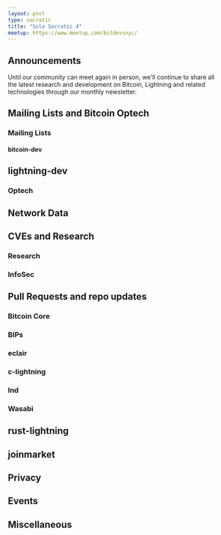 ```yaml
---
layout: post
type: socratic
title: "Solo Socratic 4"
meetup: https://www.meetup.com/bitdevsnyc/
---
```


## Announcements

Until our community can meet again in person, we'll continue to share all the
latest research and development on Bitcoin, Lightning and related technologies
through our monthly newsletter.

## Mailing Lists and Bitcoin Optech

### Mailing Lists

#### bitcoin-dev

## lightning-dev

### Optech

## Network Data

## CVEs and Research

### Research

### InfoSec

## Pull Requests and repo updates

### Bitcoin Core

### BIPs

### eclair

### c-lightning

### lnd

### Wasabi

## rust-lightning

## joinmarket

## Privacy

## Events

## Miscellaneous
